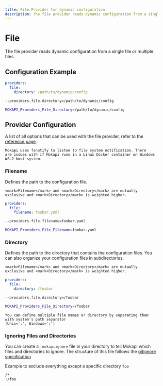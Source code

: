 ```yaml
---
title: File Provider for dynamic configuration
description: The file provider reads dynamic configuration from a single file or multiple files.
---
```

# File

The file provider reads dynamic configuration from a single file or 
multiple files.

## Configuration Example

```yaml tab=File (YAML)
providers:
  file:
    directory: /path/to/dynamic/config
```
```bash tab=CLI
--providers.file.directory=/path/to/dynamic/config
```
```bash tab=Env
MOKAPI_Providers_File_Directory=/path/to/dynamic/config
```

## Provider Configuration
A list of all options that can be used with the file provider, refer to
the [reference page](/docs/configuration/reference.md).

``` box=limitation
Mokapi uses fsnotify to listen to file system notification. There
are issues with if Mokapi runs in a Linux Docker container on Windows
WSL2 host system.
```

### Filename
Defines the path to the configuration file. 

``` box=warning noTitle
<mark>Filename</mark> and <mark>Directory</mark> are mutually exclusive and <mark>Directory</mark> is weighted higher.
```

```yaml tab=File (YAML)
providers:
  file:
    filename: foobar.yaml
```
```bash tab=CLI
--providers.file.filename=foobar.yaml
```
```bash tab=Env
MOKAPI_Providers_File_Filename=foobar.yaml
```

### Directory
Defines the path to the directory that contains the configuration files.
You can also organize your configuration files in subdirectories. 

``` box=warning noTitle
<mark>Filename</mark> and <mark>Directory</mark> are mutually exclusive and <mark>Directory</mark> is weighted higher.
```

```yaml tab=File (YAML)
providers:
  file:
    directory: /foobar
```
```bash tab=CLI
--providers.file.directory=/foobar
```
```bash tab=Env
MOKAPI_Providers_File_Directory=/foobar
```

``` box=tip
You can define multiple file names or directory by separating them with system's path separator
(Unix=':', Windows=';')
```

### Ignoring Files and Directories
You can create a `.mokapiignore` file in your directory to tell
Mokapi which files and directories to ignore. The structure of this
file follows the [gitignore specification](https://git-scm.com/docs/gitignore)

Example to exclude everything except a specific directory `foo`
```
/*
!/foo
```
